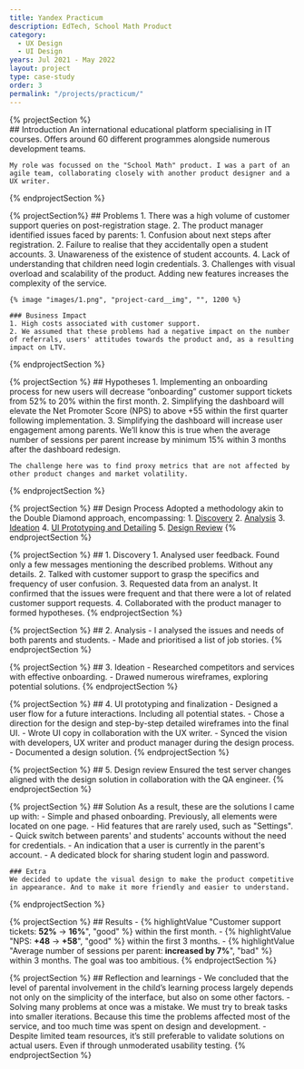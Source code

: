 ```yaml
---
title: Yandex Practicum
description: EdTech, School Math Product
category:
  - UX Design
  - UI Design
years: Jul 2021 - May 2022
layout: project
type: case-study
order: 3
permalink: "/projects/practicum/"
---
```


{% projectSection %}	
	## Introduction
	An international educational platform specialising in IT courses. Offers around 60 different programmes alongside numerous development teams.

	My role was focussed on the "School Math" product. I was a part of an agile team, collaborating closely with another product designer and a UX writer.
{% endprojectSection %}

{% projectSection%}
	## Problems
	1. There was a high volume of customer support queries on post-registration stage.
	2. The product manager identified issues faced by parents:
	    1. Confusion about next steps after registration.
	    2. Failure to realise that they accidentally open a student accounts.
	    3. Unawareness of the existence of student accounts.
	    4. Lack of understanding that children need login credentials.
	3. Challenges with visual overload and scalability of the product. Adding new features increases the complexity of the service.

	{% image "images/1.png", "project-card__img", "", 1200 %}

	### Business Impact
	1. High costs associated with customer support.
	2. We assumed that these problems had a negative impact on the number of referrals, users' attitudes towards the product and, as a resulting impact on LTV.
{% endprojectSection %}

{% projectSection %}
	## Hypotheses
	1. Implementing an onboarding process for new users will decrease “onboarding” customer support tickets from 52% to 20% within the first month.
	2. Simplifying the dashboard will elevate the Net Promoter Score (NPS) to above +55 within the first quarter following implementation.
	3. Simplifying the dashboard will increase user engagement among parents. 
	We’ll know this is true when the average number of sessions per parent increase by minimum  15% within 3 months after the dashboard redesign.

	The challenge here was to find proxy metrics that are not affected by other product changes and market volatility.
{% endprojectSection %}

{% projectSection %}
	## Design Process
	Adopted a methodology akin to the Double Diamond approach, encompassing:
	1. [Discovery](#1)
	2. [Analysis](#2)
	3. [Ideation](#3)
	4. [UI Prototyping and Detailing](#4)
	5. [Design Review](#5)
{% endprojectSection %}

{% projectSection %}
	## 1. Discovery
	1. Analysed user feedback. Found only a few messages mentioning the described problems. Without any details.
	2. Talked with customer support to grasp the specifics and frequency of user confusion.
	3. Requested data from an analyst. It confirmed that the issues were frequent and that there were a lot of related customer support requests.
	4. Collaborated with the product manager to formed hypotheses.
{% endprojectSection %}

{% projectSection %}
	## 2. Analysis
	- I analysed the issues and needs of both parents and students.
	- Made and prioritised a list of job stories.
{% endprojectSection %}

{% projectSection %}
	## 3. Ideation
	- Researched competitors and services with effective onboarding.
	- Drawed numerous wireframes, exploring potential solutions.
{% endprojectSection %}

{% projectSection %}
	## 4. UI prototyping and finalization
	- Designed a user flow for a future interactions. Including all potential states.
	- Chose a direction for the design and step-by-step detailed wireframes into the final UI.
	- Wrote UI copy in collaboration with the UX writer.
	- Synced the vision with developers, UX writer and product manager during the design process.
	- Documented a design solution.
{% endprojectSection %}

{% projectSection %}
	## 5. Design review
	Ensured the test server changes aligned with the design solution in collaboration with the QA engineer.
{% endprojectSection %}

{% projectSection %}
	## Solution
	As a result, these are the solutions I came up with:
	- Simple and phased onboarding. Previously, all elements were located on one page.
	- Hid features that are rarely used, such as "Settings".
	- Quick switch between parents' and students' accounts without the need for credentials.
	- An indication that a user is currently in the parent's account.
	- A dedicated block for sharing student login and password.

	### Extra
	We decided to update the visual design to make the product competitive in appearance. And to make it more friendly and easier to understand.
{% endprojectSection %}

{% projectSection %}
	## Results
	- {% highlightValue "Customer support tickets: **52%** → **16%**", "good" %} within the first month. 
	- {% highlightValue "NPS: **+48** → **+58**", "good" %} within the first 3 months.
	- {% highlightValue "Average number of sessions per parent: **increased by 7%**", "bad" %} within 3 months. 
	The goal was too ambitious.
{% endprojectSection %}

{% projectSection %}
	## Reflection and learnings
	- We concluded that the level of parental involvement in the child’s learning process largely depends not only on the simplicity of the interface, but also on some other factors.
	- Solving many problems at once was a mistake. We must try to break tasks into smaller iterations. Because this time the problems affected most of the service, and too much time was spent on design and development.
	- Despite limited team resources, it’s still preferable to validate solutions on actual users. Even if  through unmoderated usability testing.
{% endprojectSection %}